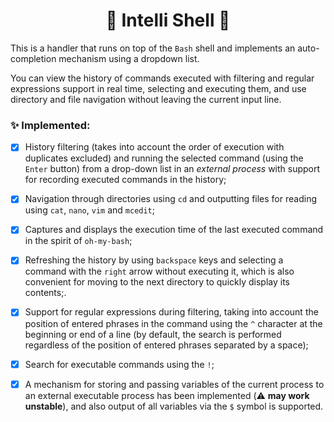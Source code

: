 <h1 align="center">
  🧠 Intelli Shell 🐚
</h1>

This is a handler that runs on top of the `Bash` shell and implements an auto-completion mechanism using a dropdown list.

You can view the history of commands executed with filtering and regular expressions support in real time, selecting and executing them, and use directory and file navigation without leaving the current input line.

### ✨ Implemented:

- [x] History filtering (takes into account the order of execution with duplicates excluded) and running the selected command (using the `Enter` button) from a drop-down list in an *external process* with support for recording executed commands in the history;
- [x] Navigation through directories using `cd` and outputting files for reading using `cat`, `nano`, `vim` and `mcedit`;
- [x] Captures and displays the execution time of the last executed command in the spirit of `oh-my-bash`;
- [x] Refreshing the history by using `backspace` keys and selecting a command with the `right` arrow without executing it, which is also convenient for moving to the next directory to quickly display its contents;.
- [x] Support for regular expressions during filtering, taking into account the position of entered phrases in the command using the `^` character at the beginning or end of a line (by default, the search is performed regardless of the position of entered phrases separated by a space);
- [x] Search for executable commands using the `!`;
- [x] A mechanism for storing and passing variables of the current process to an external executable process has been implemented (⚠️ **may work unstable**), and also output of all variables via the `$` symbol is supported.

